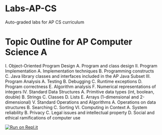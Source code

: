 # Labs-AP-CS
Auto-graded labs for AP CS curriculum

# Topic Outline for AP Computer Science A

I. Object-Oriented Program Design
  A. Program and class design
II. Program Implementation
  A. Implementation techniques
  B. Programming constructs
  C. Java library classes and interfaces included in the AP Java Subset
III. Program Analysis
  A. Testing
  B. Debugging
  C.	Runtime exceptions
  D. Program correctness
  E. Algorithm analysis
  F.	 Numerical representations of integers
IV. Standard Data Structures
  A. Primitive data types (int, boolean, double)
  B. Strings
  C. Classes
  D. Lists
  E. Arrays (1-dimensional and 2-dimensional)
  V. Standard Operations and Algorithms
  A. Operations on data structures
  B. Searching
  C. Sorting
VI. Computing in Context
  A. System reliability
  B. Privacy
  C. Legal issues and intellectual property
  D. Social and ethical ramifications of computer use

[![Run on Repl.it](https://repl.it/badge/github/autolab/Labs-AP-CS)](https://repl.it/github/autolab/Labs-AP-CS)
